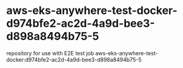 # aws-eks-anywhere-test-docker-d974bfe2-ac2d-4a9d-bee3-d898a8494b75-5
repository for use with E2E test job aws-eks-anywhere-test-docker:d974bfe2-ac2d-4a9d-bee3-d898a8494b75-5
